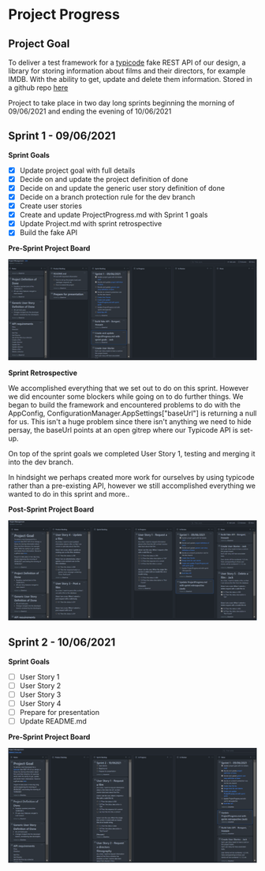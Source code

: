 # Project Progress

## Project Goal

To deliver a test framework for a [typicode](https://my-json-server.typicode.com/) fake REST API of our design, a library for storing information about films and their directors, for example IMDB. With the ability to get, update and delete them information. Stored in a github repo [here](https://github.com/Bongiboy777/APITesting)

Project to take place in two day long sprints beginning the morning of  09/06/2021 and ending the evening of 10/06/2021

## Sprint 1 - 09/06/2021

**Sprint Goals**

- [x] Update project goal with full details
- [x] Decide on and update the project definition of done
- [x] Decide on and update the generic user story definition of done
- [x] Decide on a branch protection rule for the dev branch
- [x] Create user stories
- [x] Create and update ProjectProgress.md with Sprint 1 goals
- [x] Update Project.md with sprint retrospective
- [x] Build the fake API

**Pre-Sprint Project Board**

![image-20210609111728466](ProjectProgressImages/sprint1_presprint_projectboard.png)

**Sprint Retrospective**

We accomplished everything that we set out to do on this sprint. However we did encounter some blockers while going on to do further things. We began to build the framework and encountered problems to do with the AppConfig, ConfigurationManager.AppSettings["baseUrl"] is returning a null for us. This isn't a huge problem since there isn't anything we need to hide persay, the baseUrl points at an open gitrep where our Typicode API is set-up. 

On top of the sprint goals we completed User Story 1, testing and merging it into the dev branch. 

In hindsight we perhaps created more work for ourselves by using typicode rather than a pre-existing API, however we still accomplished everything we wanted to do in this sprint and more..

**Post-Sprint Project Board**

![image-20210610092745158](ProjectProgressImages/sprint1_postsprint_projectboard.png)

## Sprint 2 - 10/06/2021

**Sprint Goals**

- [ ] User Story 1
- [ ] User Story 2
- [ ] User Story 3
- [ ] User Story 4
- [ ] Prepare for presentation
- [ ] Update README.md

**Pre-Sprint Project Board**

![](ProjectProgressImages/sprint2_presprint_projectboard.png)
